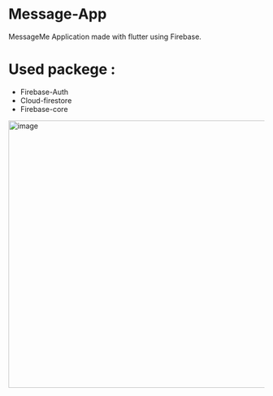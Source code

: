 # Message-App
 MessageMe Application made with flutter using Firebase.
 # Used packege : 
  * Firebase-Auth
  * Cloud-firestore
  * Firebase-core
 
 
 
 
 
 
<img width="527" alt="image" src="https://user-images.githubusercontent.com/102553705/207114313-45e3e5b0-e795-4936-aba6-4a43490e6537.png">

